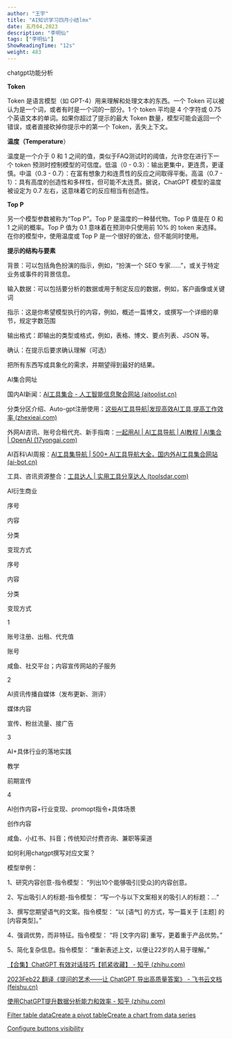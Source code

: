 ```yaml
---
author: "王宇"
title: "AI知识学习四月小结lmx"
date: 五月04,2023
description: "李明仙"
tags: ["李明仙"]
ShowReadingTime: "12s"
weight: 483
---
```

chatgpt功能分析

**Token**

Token 是语言模型（如 GPT-4）用来理解和处理文本的东西。一个 Token 可以被认为是一个词，或者有时是一个词的一部分。1 个 token 平均是 4 个字符或 0.75 个英语文本的单词。如果你超过了提示的最大 Token 数量，模型可能会返回一个错误，或者直接砍掉你提示中的第一个 Token，丢失上下文。

**温度（Temperature**）

温度是一个介于 0 和 1 之间的值，类似于FAQ测试时的阈值，允许您在进行下一个 token 预测时控制模型的可信度。低温（0 - 0.3）：输出更集中，更连贯，更谨慎。中温（0.3 - 0.7）：在富有想象力和连贯性的反应之间取得平衡。高温（0.7 - 1）：具有高度的创造性和多样性，但可能不太连贯。据说，ChatGPT 模型的温度被设定为 0.7 左右，这意味着它的反应相当有创造性。

**Top P**

另一个模型参数被称为“Top P”。Top P 是温度的一种替代物。Top P 值是在 0 和 1 之间的概率。Top P 值为 0.1 意味着在预测中只使用前 10% 的 token 来选择。在你的模型中，使用温度或 Top P 是一个很好的做法，但不能同时使用。

**提示的结构与要素**

背景：可以包括角色扮演的指示，例如，“扮演一个 SEO 专家……”，或关于特定业务或事件的背景信息。

输入数据：可以包括要分析的数据或用于制定反应的数据，例如，客户画像或关键词

指示：这是你希望模型执行的内容，例如，概述一篇博文，或撰写一个详细的章节，规定字数范围

输出格式：即输出的类型或格式，例如，表格、博文、要点列表、JSON 等。

确认：在提示后要求确认理解（可选）

把所有东西写成具象化的需求，并期望得到最好的结果。

AI集合网址

国内AI新闻：[AI工具集合 - 人工智能信息聚合网站 (aitoolist.cn)](https://www.aitoolist.cn/)

分类分区介绍、Auto-gpt注册使用：[这些AI工具导航|发现高效AI工具,提高工作效率 (zhexieai.com)](https://zhexieai.com/)

外网AI咨讯、账号合租代充、新手指南：[一起用AI | AI工具导航 | AI教程 | AI集合 | OpenAI (17yongai.com)](https://17yongai.com/)

AI百科\\AI周报：[AI工具集导航 | 500+ AI工具导航大全，国内外AI工具集合网站 (ai-bot.cn)](https://ai-bot.cn/)

工具、咨讯资源整合：[工具达人 | 实用工具分享达人 (toolsdar.com)](https://toolsdar.com/#term-5)

  

AI衍生商业

序号

内容

分类

变现方式

序号

内容

分类

变现方式

1

账号注册、出租、代充值

账号

咸鱼、社交平台；内容宣传网站的子服务

2

AI资讯传播自媒体（发布更新、测评）

媒体内容

宣传、粉丝流量、接广告

3

AI+具体行业的落地实践

教学

前期宣传

4

AI创作内容+行业变现、promopt指令+具体场景

创作内容

咸鱼、小红书、抖音；传统知识付费咨询、兼职等渠道

如何利用chatgpt撰写对应文案？ 

模型举例：

1、研究内容创意\-指令模型： “列出10个能够吸引\[受众\]的内容创意。

2、写出吸引人的标题-指令模型： “写一个与以下文案相关的吸引人的标题：…”

3、撰写您期望语气的文案。指令模型： “以 \[语气\] 的方式，写一篇关于 \[主题\] 的 \[内容类型\]。”

4、强调优势，而非特征。指令模型： “将 \[文字内容\] 重写，更着重于产品优势。”

5、简化复杂信息。指令模型： “重新表述上文，以便让22岁的人易于理解。”

[【合集】ChatGPT 有效对话技巧【抓紧收藏】 - 知乎 (zhihu.com)](https://zhuanlan.zhihu.com/p/608738482) 

[2023Feb22 翻译《提问的艺术——让 ChatGPT 导出高质量答案》 - 飞书云文档 (feishu.cn)](https://svngnhakx2.feishu.cn/sheets/shtcnAw7pzQmgCxAa1VndDj4gLc) 

[使用ChatGPT提升数据分析能力和效率 - 知乎 (zhihu.com)](https://zhuanlan.zhihu.com/p/611952818)

  

[Filter table data](#)[Create a pivot table](#)[Create a chart from data series](#)

[Configure buttons visibility](/users/tfac-settings.action)